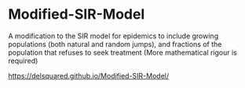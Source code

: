 # Modified-SIR-Model
A modification to the SIR model for epidemics to include growing populations (both natural and random jumps), and fractions of the population that refuses to seek treatment (More mathematical rigour is required)

https://delsquared.github.io/Modified-SIR-Model/

